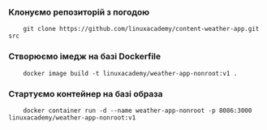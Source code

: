 ### Клонуємо репозиторій з погодою
```
    git clone https://github.com/linuxacademy/content-weather-app.git src
```

### Створюємо імедж на базі Dockerfile
```
    docker image build -t linuxacademy/weather-app-nonroot:v1 .
```
### Стартуємо контейнер на базі образа
```
    docker container run -d --name weather-app-nonroot -p 8086:3000 linuxacademy/weather-app-nonroot:v1
```